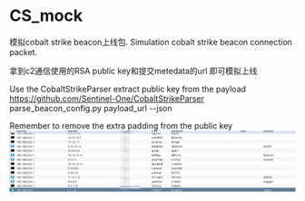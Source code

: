 # CS_mock
模拟cobalt strike beacon上线包.  Simulation cobalt strike beacon connection packet.

拿到c2通信使用的RSA public key和提交metedata的url 即可模拟上线

Use the CobaltStrikeParser extract public key from the payload https://github.com/Sentinel-One/CobaltStrikeParser  parse_beacon_config.py payload_url --json

Remember to remove the extra padding from the public key
![](CSMOCK.png)
